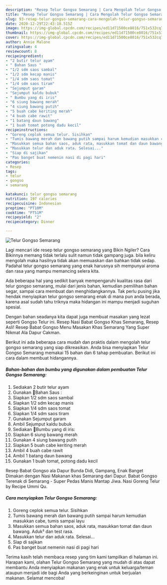```yaml
---
description: "Resep Telur Gongso Semarang | Cara Mengolah Telur Gongso Semarang Yang Bikin Ngiler"
title: "Resep Telur Gongso Semarang | Cara Mengolah Telur Gongso Semarang Yang Bikin Ngiler"
slug: 93-resep-telur-gongso-semarang-cara-mengolah-telur-gongso-semarang-yang-bikin-ngiler
date: 2020-12-29T22:43:18.515Z
image: https://img-global.cpcdn.com/recipes/ed11d71500ce8016/751x532cq70/telur-gongso-semarang-foto-resep-utama.jpg
thumbnail: https://img-global.cpcdn.com/recipes/ed11d71500ce8016/751x532cq70/telur-gongso-semarang-foto-resep-utama.jpg
cover: https://img-global.cpcdn.com/recipes/ed11d71500ce8016/751x532cq70/telur-gongso-semarang-foto-resep-utama.jpg
author: Annie Malone
ratingvalue: 4
reviewcount: 8
recipeingredient:
- "2 butir telur ayam"
- " Bahan Saus "
- "1/2 sdm saos sambal"
- "1/2 sdm kecap manis"
- "1/4 sdm saos tomat"
- "1/4 sdm saos tiram"
- "Sejumput garam"
- "Sejumput kaldu bubuk"
- " Bumbu yang di iris"
- "6 siung bawang merah"
- "4 siung bawang putih"
- "5 buah cabe keriting merah"
- "4 buah cabe rawit"
- "1 batang daun bawang"
- "1 buah tomat potong dadu kecil"
recipeinstructions:
- "Goreng ceplok semua telur. Sisihkan"
- "Tumis bawang merah dan bawang putih sampai harum kemudian masukkan cabe, tumis sampai layu"
- "Masukkan semua bahan saos, aduk rata, masukkan tomat dan daun bawang. Aduk² dan test rasa."
- "Masukkan telur dan aduk rata. Selesai..."
- "Siap di sajikan"
- "Pas banget buat nemenin nasi di pagi hari"
categories:
- Resep
tags:
- telur
- gongso
- semarang

katakunci: telur gongso semarang 
nutrition: 197 calories
recipecuisine: Indonesian
preptime: "PT10M"
cooktime: "PT51M"
recipeyield: "2"
recipecategory: Dinner

---
```



![Telur Gongso Semarang](https://img-global.cpcdn.com/recipes/ed11d71500ce8016/751x532cq70/telur-gongso-semarang-foto-resep-utama.jpg)

Lagi mencari ide resep telur gongso semarang yang Bikin Ngiler? Cara Bikinnya memang tidak terlalu sulit namun tidak gampang juga. bila keliru mengolah maka hasilnya tidak akan memuaskan dan bahkan tidak sedap. Padahal telur gongso semarang yang enak harusnya sih mempunyai aroma dan rasa yang mampu memancing selera kita.

Ada beberapa hal yang sedikit banyak mempengaruhi kualitas rasa dari telur gongso semarang, mulai dari jenis bahan, kemudian pemilihan bahan segar, sampai cara membuat dan menghidangkannya. Tak perlu pusing jika hendak menyiapkan telur gongso semarang enak di mana pun anda berada, karena asal sudah tahu triknya maka hidangan ini mampu menjadi suguhan spesial.

Dengan bahan seadanya kita dapat juga membuat masakan yang lezat seperti Gongso Telur ini. Resep Nasi Babat Gongso Khas Semarang, Resep Asli! Resep Babat Gongso Menu Masakan Khas Semarang Yang Super Nikmat Ala Dapur Cakman.


Berikut ini ada beberapa cara mudah dan praktis dalam mengolah telur gongso semarang yang siap dikreasikan. Anda bisa menyiapkan Telur Gongso Semarang memakai 15 bahan dan 6 tahap pembuatan. Berikut ini cara dalam membuat hidangannya.

<!--inarticleads1-->

##### Bahan-bahan dan bumbu yang digunakan dalam pembuatan Telur Gongso Semarang:

1. Sediakan 2 butir telur ayam
1. Gunakan  🍅Bahan Saus :
1. Siapkan 1/2 sdm saos sambal
1. Siapkan 1/2 sdm kecap manis
1. Siapkan 1/4 sdm saos tomat
1. Siapkan 1/4 sdm saos tiram
1. Gunakan Sejumput garam
1. Ambil Sejumput kaldu bubuk
1. Sediakan  🧄Bumbu yang di iris:
1. Siapkan 6 siung bawang merah
1. Gunakan 4 siung bawang putih
1. Siapkan 5 buah cabe keriting merah
1. Ambil 4 buah cabe rawit
1. Ambil 1 batang daun bawang
1. Gunakan 1 buah tomat, potong dadu kecil


Resep Babat Gongso ala Dapur Bunda Didi, Gampang, Enak Banget Dimakan dengan Nasi Makanan khas Semarang dari Dapur. Babat Gongso Terenak di Semarang - Super Pedas Manis Mantap Jiwa. Nasi Goreng Telur by Recipe Ummi Qu. 

<!--inarticleads2-->

##### Cara menyiapkan Telur Gongso Semarang:

1. Goreng ceplok semua telur. Sisihkan
1. Tumis bawang merah dan bawang putih sampai harum kemudian masukkan cabe, tumis sampai layu
1. Masukkan semua bahan saos, aduk rata, masukkan tomat dan daun bawang. Aduk² dan test rasa.
1. Masukkan telur dan aduk rata. Selesai...
1. Siap di sajikan
1. Pas banget buat nemenin nasi di pagi hari




Terima kasih telah membaca resep yang tim kami tampilkan di halaman ini. Harapan kami, olahan Telur Gongso Semarang yang mudah di atas dapat membantu Anda menyiapkan makanan yang enak untuk keluarga/teman ataupun menjadi ide bagi Anda yang berkeinginan untuk berjualan makanan. Selamat mencoba!
